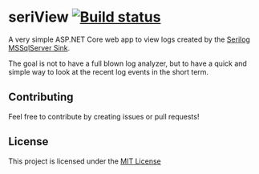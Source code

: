 seriView [![Build status](https://ci.appveyor.com/api/projects/status/jpv2gcimqjjjow17/branch/dev?svg=true)](https://ci.appveyor.com/project/larais/seriview/branch/dev)
==================

A very simple ASP.NET Core web app to view logs created by the [Serilog MSSqlServer Sink](https://github.com/serilog/serilog-sinks-mssqlserver).

The goal is not to have a full blown log analyzer, but to have a quick and simple way to look at the recent log events in the short term.

## Contributing

Feel free to contribute by creating issues or pull requests!

## License
This project is licensed under the [MIT License](LICENSE)